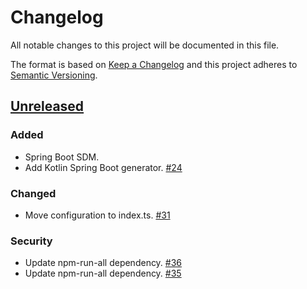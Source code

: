 # Changelog

All notable changes to this project will be documented in this file.

The format is based on [Keep a Changelog](http://keepachangelog.com/)
and this project adheres to [Semantic Versioning](http://semver.org/).

## [Unreleased](https://github.com/atomist/spring-sdm-seed/tree/HEAD)

### Added

-   Spring Boot SDM.
-   Add Kotlin Spring Boot generator. [#24](https://github.com/atomist-seeds/spring-sdm/issues/24)

### Changed

-   Move configuration to index.ts. [#31](https://github.com/atomist-seeds/spring-sdm/issues/31)

### Security

-   Update npm-run-all dependency. [#36](https://github.com/atomist-seeds/spring-sdm/issues/36)
-   Update npm-run-all dependency. [#35](https://github.com/atomist-seeds/spring-sdm/issues/35)
